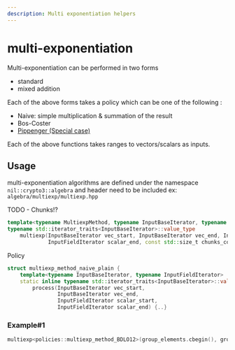```yaml
---
description: Multi exponentiation helpers
---
```


# multi-exponentiation

Multi-exponentiation can be performed in two forms

* standard
* mixed addition

Each of the above forms takes a policy which can be one of the following :

* Naive: simple multiplication & summation of the result
* Bos-Coster
* [Pippenger (Special case)](https://eprint.iacr.org/2012/549.pdf)

Each of the above functions takes ranges to vectors/scalars as inputs.

## Usage

multi-exponentiation algorithms are defined under the namespace `nil::crypto3::algebra` and header need to be included ex: `algebra/multiexp/multiexp.hpp`

TODO - Chunks!?

```cpp
template<typename MultiexpMethod, typename InputBaseIterator, typename InputFieldIterator>
typename std::iterator_traits<InputBaseIterator>::value_type
	multiexp(InputBaseIterator vec_start, InputBaseIterator vec_end, InputFieldIterator scalar_start,
			 InputFieldIterator scalar_end, const std::size_t chunks_count)
```

Policy

```cpp
struct multiexp_method_naive_plain {
	template<typename InputBaseIterator, typename InputFieldIterator>
	static inline typename std::iterator_traits<InputBaseIterator>::value_type
		process(InputBaseIterator vec_start,
				InputBaseIterator vec_end,
				InputFieldIterator scalar_start,
				InputFieldIterator scalar_end) {..}
```

### Example#1

```cpp
multiexp<policies::multiexp_method_BDLO12>(group_elements.cbegin(), group_elements.cend(),scalars.cbegin(), scalars.cend(), 1)
```
